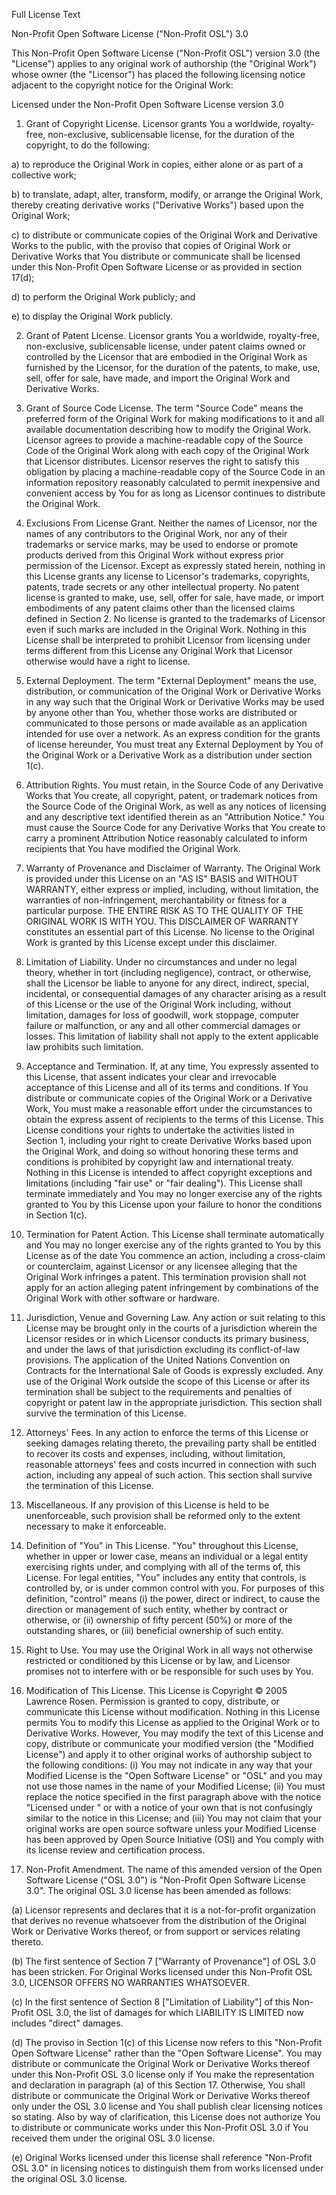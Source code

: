 Full License Text

Non-Profit Open Software License ("Non-Profit OSL") 3.0

This Non-Profit Open Software License ("Non-Profit OSL") version 3.0 (the "License") applies to any original work of authorship (the "Original Work") whose owner (the "Licensor") has placed the following licensing notice adjacent to the copyright notice for the Original Work:

Licensed under the Non-Profit Open Software License version 3.0

1) Grant of Copyright License. Licensor grants You a worldwide, royalty-free, non-exclusive, sublicensable license, for the duration of the copyright, to do the following:

a) to reproduce the Original Work in copies, either alone or as part of a collective work;

b) to translate, adapt, alter, transform, modify, or arrange the Original Work, thereby creating derivative works ("Derivative Works") based upon the Original Work;

c) to distribute or communicate copies of the Original Work and Derivative Works to the public, with the proviso that copies of Original Work or Derivative Works that You distribute or communicate shall be licensed under this Non-Profit Open Software License or as provided in section 17(d);

d) to perform the Original Work publicly; and

e) to display the Original Work publicly.

2) Grant of Patent License. Licensor grants You a worldwide, royalty-free, non-exclusive, sublicensable license, under patent claims owned or controlled by the Licensor that are embodied in the Original Work as furnished by the Licensor, for the duration of the patents, to make, use, sell, offer for sale, have made, and import the Original Work and Derivative Works.

3) Grant of Source Code License. The term "Source Code" means the preferred form of the Original Work for making modifications to it and all available documentation describing how to modify the Original Work. Licensor agrees to provide a machine-readable copy of the Source Code of the Original Work along with each copy of the Original Work that Licensor distributes. Licensor reserves the right to satisfy this obligation by placing a machine-readable copy of the Source Code in an information repository reasonably calculated to permit inexpensive and convenient access by You for as long as Licensor continues to distribute the Original Work.

4) Exclusions From License Grant. Neither the names of Licensor, nor the names of any contributors to the Original Work, nor any of their trademarks or service marks, may be used to endorse or promote products derived from this Original Work without express prior permission of the Licensor. Except as expressly stated herein, nothing in this License grants any license to Licensor's trademarks, copyrights, patents, trade secrets or any other intellectual property. No patent license is granted to make, use, sell, offer for sale, have made, or import embodiments of any patent claims other than the licensed claims defined in Section 2. No license is granted to the trademarks of Licensor even if such marks are included in the Original Work. Nothing in this License shall be interpreted to prohibit Licensor from licensing under terms different from this License any Original Work that Licensor otherwise would have a right to license.

5) External Deployment. The term "External Deployment" means the use, distribution, or communication of the Original Work or Derivative Works in any way such that the Original Work or Derivative Works may be used by anyone other than You, whether those works are distributed or communicated to those persons or made available as an application intended for use over a network. As an express condition for the grants of license hereunder, You must treat any External Deployment by You of the Original Work or a Derivative Work as a distribution under section 1(c).

6) Attribution Rights. You must retain, in the Source Code of any Derivative Works that You create, all copyright, patent, or trademark notices from the Source Code of the Original Work, as well as any notices of licensing and any descriptive text identified therein as an "Attribution Notice." You must cause the Source Code for any Derivative Works that You create to carry a prominent Attribution Notice reasonably calculated to inform recipients that You have modified the Original Work.

7) Warranty of Provenance and Disclaimer of Warranty. The Original Work is provided under this License on an "AS IS" BASIS and WITHOUT WARRANTY, either express or implied, including, without limitation, the warranties of non-infringement, merchantability or fitness for a particular purpose. THE ENTIRE RISK AS TO THE QUALITY OF THE ORIGINAL WORK IS WITH YOU. This DISCLAIMER OF WARRANTY constitutes an essential part of this License. No license to the Original Work is granted by this License except under this disclaimer.

8) Limitation of Liability. Under no circumstances and under no legal theory, whether in tort (including negligence), contract, or otherwise, shall the Licensor be liable to anyone for any direct, indirect, special, incidental, or consequential damages of any character arising as a result of this License or the use of the Original Work including, without limitation, damages for loss of goodwill, work stoppage, computer failure or malfunction, or any and all other commercial damages or losses. This limitation of liability shall not apply to the extent applicable law prohibits such limitation.

9) Acceptance and Termination. If, at any time, You expressly assented to this License, that assent indicates your clear and irrevocable acceptance of this License and all of its terms and conditions. If You distribute or communicate copies of the Original Work or a Derivative Work, You must make a reasonable effort under the circumstances to obtain the express assent of recipients to the terms of this License. This License conditions your rights to undertake the activities listed in Section 1, including your right to create Derivative Works based upon the Original Work, and doing so without honoring these terms and conditions is prohibited by copyright law and international treaty. Nothing in this License is intended to affect copyright exceptions and limitations (including "fair use" or "fair dealing"). This License shall terminate immediately and You may no longer exercise any of the rights granted to You by this License upon your failure to honor the conditions in Section 1(c).

10) Termination for Patent Action. This License shall terminate automatically and You may no longer exercise any of the rights granted to You by this License as of the date You commence an action, including a cross-claim or counterclaim, against Licensor or any licensee alleging that the Original Work infringes a patent. This termination provision shall not apply for an action alleging patent infringement by combinations of the Original Work with other software or hardware.

11) Jurisdiction, Venue and Governing Law. Any action or suit relating to this License may be brought only in the courts of a jurisdiction wherein the Licensor resides or in which Licensor conducts its primary business, and under the laws of that jurisdiction excluding its conflict-of-law provisions. The application of the United Nations Convention on Contracts for the International Sale of Goods is expressly excluded. Any use of the Original Work outside the scope of this License or after its termination shall be subject to the requirements and penalties of copyright or patent law in the appropriate jurisdiction. This section shall survive the termination of this License.

12) Attorneys' Fees. In any action to enforce the terms of this License or seeking damages relating thereto, the prevailing party shall be entitled to recover its costs and expenses, including, without limitation, reasonable attorneys' fees and costs incurred in connection with such action, including any appeal of such action. This section shall survive the termination of this License.

13) Miscellaneous. If any provision of this License is held to be unenforceable, such provision shall be reformed only to the extent necessary to make it enforceable.

14) Definition of "You" in This License. "You" throughout this License, whether in upper or lower case, means an individual or a legal entity exercising rights under, and complying with all of the terms of, this License. For legal entities, "You" includes any entity that controls, is controlled by, or is under common control with you. For purposes of this definition, "control" means (i) the power, direct or indirect, to cause the direction or management of such entity, whether by contract or otherwise, or (ii) ownership of fifty percent (50%) or more of the outstanding shares, or (iii) beneficial ownership of such entity.

15) Right to Use. You may use the Original Work in all ways not otherwise restricted or conditioned by this License or by law, and Licensor promises not to interfere with or be responsible for such uses by You.

16) Modification of This License. This License is Copyright © 2005 Lawrence Rosen. Permission is granted to copy, distribute, or communicate this License without modification. Nothing in this License permits You to modify this License as applied to the Original Work or to Derivative Works. However, You may modify the text of this License and copy, distribute or communicate your modified version (the "Modified License") and apply it to other original works of authorship subject to the following conditions: (i) You may not indicate in any way that your Modified License is the "Open Software License" or "OSL" and you may not use those names in the name of your Modified License; (ii) You must replace the notice specified in the first paragraph above with the notice "Licensed under <insert your license name here>" or with a notice of your own that is not confusingly similar to the notice in this License; and (iii) You may not claim that your original works are open source software unless your Modified License has been approved by Open Source Initiative (OSI) and You comply with its license review and certification process.

17) Non-Profit Amendment. The name of this amended version of the Open Software License ("OSL 3.0") is "Non-Profit Open Software License 3.0". The original OSL 3.0 license has been amended as follows:

(a) Licensor represents and declares that it is a not-for-profit organization that derives no revenue whatsoever from the distribution of the Original Work or Derivative Works thereof, or from support or services relating thereto.

(b) The first sentence of Section 7 ["Warranty of Provenance"] of OSL 3.0 has been stricken. For Original Works licensed under this Non-Profit OSL 3.0, LICENSOR OFFERS NO WARRANTIES WHATSOEVER.

(c) In the first sentence of Section 8 ["Limitation of Liability"] of this Non-Profit OSL 3.0, the list of damages for which LIABILITY IS LIMITED now includes "direct" damages.

(d) The proviso in Section 1(c) of this License now refers to this "Non-Profit Open Software License" rather than the "Open Software License". You may distribute or communicate the Original Work or Derivative Works thereof under this Non-Profit OSL 3.0 license only if You make the representation and declaration in paragraph (a) of this Section 17. Otherwise, You shall distribute or communicate the Original Work or Derivative Works thereof only under the OSL 3.0 license and You shall publish clear licensing notices so stating. Also by way of clarification, this License does not authorize You to distribute or communicate works under this Non-Profit OSL 3.0 if You received them under the original OSL 3.0 license.

(e) Original Works licensed under this license shall reference "Non-Profit OSL 3.0" in licensing notices to distinguish them from works licensed under the original OSL 3.0 license.
